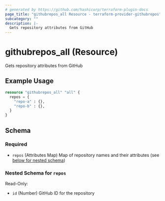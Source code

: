 ```yaml
---
# generated by https://github.com/hashicorp/terraform-plugin-docs
page_title: "githubrepos_all Resource - terraform-provider-githubrepos"
subcategory: ""
description: |-
  Gets repository attributes from GitHub
---
```


# githubrepos_all (Resource)

Gets repository attributes from GitHub

## Example Usage

```terraform
resource "githubrepos_all" "all" {
  repos = {
    "repo-a" : {},
    "repo-b" : {},
  }
}
```

<!-- schema generated by tfplugindocs -->
## Schema

### Required

- `repos` (Attributes Map) Map of repository names and their attributes (see [below for nested schema](#nestedatt--repos))

<a id="nestedatt--repos"></a>
### Nested Schema for `repos`

Read-Only:

- `id` (Number) GitHub ID for the repository
